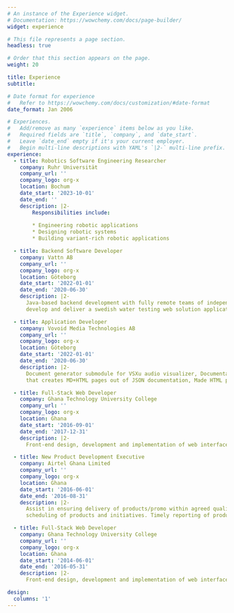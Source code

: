 ```yaml
---
# An instance of the Experience widget.
# Documentation: https://wowchemy.com/docs/page-builder/
widget: experience

# This file represents a page section.
headless: true

# Order that this section appears on the page.
weight: 20

title: Experience
subtitle:

# Date format for experience
#   Refer to https://wowchemy.com/docs/customization/#date-format
date_format: Jan 2006

# Experiences.
#   Add/remove as many `experience` items below as you like.
#   Required fields are `title`, `company`, and `date_start`.
#   Leave `date_end` empty if it's your current employer.
#   Begin multi-line descriptions with YAML's `|2-` multi-line prefix.
experience:
  - title: Robotics Software Engineering Researcher
    company: Ruhr Universität
    company_url: ''
    company_logo: org-x
    location: Bochum
    date_start: '2023-10-01'
    date_end: ''
    description: |2-
        Responsibilities include:
        
        * Engineering robotic applications
        * Designing robotic systems
        * Building variant-rich robotic applications

  - title: Backend Software Developer
    company: Vattn AB
    company_url: ''
    company_logo: org-x
    location: Göteborg
    date_start: '2022-01-01'
    date_end: '2020-06-30'
    description: |2- 
      Java-based backend development with fully remote teams of independent software developers to design,
      develop and deliver a swedish water testing web solution applications. Collaborate with UI/UX and frontend team to integrate frontend interfaces with backend microservices.

  - title: Application Developer
    company: Vovoid Media Technologies AB
    company_url: ''
    company_logo: org-x
    location: Göteborg
    date_start: '2022-01-01'
    date_end: '2020-06-30'
    description: |2-
      Document generator submodule for VSXu audio visualizer, Documentation JSON export, Created a tool
      that creates MD+HTML pages out of JSON documentation, Made HTML page values possible to edit, Added graphical representation of module to documentation.

  - title: Full-Stack Web Developer
    company: Ghana Technology University College
    company_url: ''
    company_logo: org-x
    location: Ghana
    date_start: '2016-09-01'
    date_end: '2017-12-31'
    description: |2-
      Front-end design, development and implementation of web interfaces. Back-end logic design and implementation of  scripts to handle various user requests. Application database design and management.

  - title: New Product Development Executive
    company: Airtel Ghana Limited
    company_url: ''
    company_logo: org-x
    location: Ghana
    date_start: '2016-06-01'
    date_end: '2016-08-31'
    description: |2-
      Assist in ensuring delivery of products/promo within agreed quality and time on assigned projects. Assist in
      scheduling of products and initiatives. Timely reporting of products. Execution with guidance from Product Development and Innovation office.

  - title: Full-Stack Web Developer
    company: Ghana Technology University College
    company_url: ''
    company_logo: org-x
    location: Ghana
    date_start: '2014-06-01'
    date_end: '2016-05-31'
    description: |2- 
      Front-end design, development and implementation of web interfaces. Back-end logic design and implementation of scripts to handle various user requests. Application database design and management.

design:
  columns: '1'
---
```


